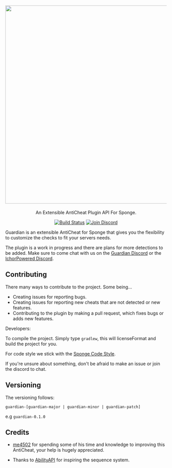 <h1 align="center">
  <img src="https://forums-cdn.spongepowered.org/uploads/default/original/3X/f/9/f97c66af122e9aed4ef7387b59460778234bd690.png" width="620">
</h1>
<p align="center">An Extensible AntiCheat Plugin API For Sponge.</p>

<p align="center">
  <a href="https://travis-ci.org/ichorpowered/guardian-api"><img alt="Build Status" src="https://travis-ci.org/ichorpowered/guardian-api.svg?branch=master"></a>
  <a href="https://discord.gg/pvSFtMm"><img alt="Join Discord" src="https://img.shields.io/badge/Join-Discord-blue.svg?style=flat-square"></a>
</p>

Guardian is an extensible AntiCheat for Sponge that gives you the flexibility to customize the checks to fit your servers needs.

The plugin is a work in progress and there are plans for more detections to be added. Make sure to come chat with us on the
[Guardian Discord](https://discord.gg/pvSFtMm) or the [IchorPowered Discord](https://discord.gg/NzfKazX).

## Contributing

There many ways to contribute to the project. Some being...

- Creating issues for reporting bugs.
- Creating issues for reporting new cheats that are not detected or new features.
- Contributing to the plugin by making a pull request, which fixes bugs or adds new features.

Developers:

To compile the project. Simply type `gradlew`, this will licenseFormat and build the project
for you.

For code style we stick with the [Sponge Code Style](https://docs.spongepowered.org/master/en/contributing/implementation/codestyle.html).

If you're unsure about something, don't be afraid to make an issue or join the discord to chat.

## Versioning

The versioning follows:

`guardian-[guardian-major | guardian-minor | guardian-patch]`

e.g `guardian-0.1.0`

## Credits

 - [me4502](https://github.com/me4502) for spending some of his time and knowledge to improving this AntiCheat, your help is hugely appreciated.

 - Thanks to [AbilityAPI](https://github.com/AbilityAPI/abilityapi) for inspiring the sequence system.


